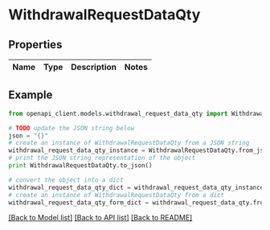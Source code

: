 # WithdrawalRequestDataQty


## Properties
Name | Type | Description | Notes
------------ | ------------- | ------------- | -------------

## Example

```python
from openapi_client.models.withdrawal_request_data_qty import WithdrawalRequestDataQty

# TODO update the JSON string below
json = "{}"
# create an instance of WithdrawalRequestDataQty from a JSON string
withdrawal_request_data_qty_instance = WithdrawalRequestDataQty.from_json(json)
# print the JSON string representation of the object
print WithdrawalRequestDataQty.to_json()

# convert the object into a dict
withdrawal_request_data_qty_dict = withdrawal_request_data_qty_instance.to_dict()
# create an instance of WithdrawalRequestDataQty from a dict
withdrawal_request_data_qty_form_dict = withdrawal_request_data_qty.from_dict(withdrawal_request_data_qty_dict)
```
[[Back to Model list]](../README.md#documentation-for-models) [[Back to API list]](../README.md#documentation-for-api-endpoints) [[Back to README]](../README.md)


